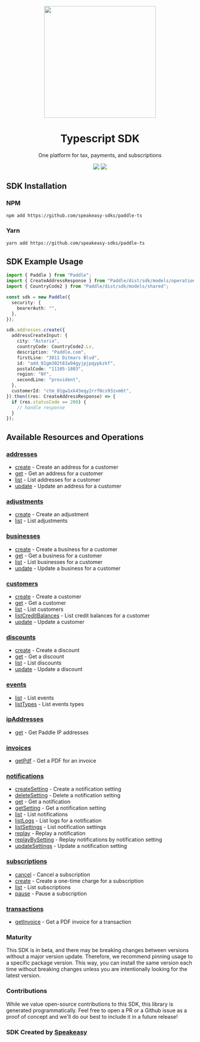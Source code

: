 <div align="center">
    <img src="https://github.com/speakeasy-sdks/paddle-ts/assets/6267663/929e90c9-ded4-4400-8239-2ffc0f8d9299" width="300">
    <h1>Typescript SDK</h1>
   <p>One platform for tax, payments, and subscriptions</p>
   <a href="https://developer.paddle.com/"><img src="https://img.shields.io/static/v1?label=Docs&message=API Ref&color=000&style=for-the-badge" /></a>
  <a href="https://opensource.org/licenses/MIT"><img src="https://img.shields.io/badge/License-MIT-blue.svg?style=for-the-badge" /></a>
</div>


<!-- Start SDK Installation -->
## SDK Installation

### NPM

```bash
npm add https://github.com/speakeasy-sdks/paddle-ts
```

### Yarn

```bash
yarn add https://github.com/speakeasy-sdks/paddle-ts
```
<!-- End SDK Installation -->

## SDK Example Usage
<!-- Start SDK Example Usage -->


```typescript
import { Paddle } from "Paddle";
import { CreateAddressResponse } from "Paddle/dist/sdk/models/operations";
import { CountryCode2 } from "Paddle/dist/sdk/models/shared";

const sdk = new Paddle({
  security: {
    bearerAuth: "",
  },
});

sdk.addresses.create({
  addressCreateInput: {
    city: "Astoria",
    countryCode: CountryCode2.Lv,
    description: "Paddle.com",
    firstLine: "3811 Ditmars Blvd",
    id: "add_01gm302t81w94gyjpjpqypkzkf",
    postalCode: "11105-1803",
    region: "NY",
    secondLine: "provident",
  },
  customerId: "ctm_01gw1xk43eqy2rrf0cs93zvm6t",
}).then((res: CreateAddressResponse) => {
  if (res.statusCode == 200) {
    // handle response
  }
});
```
<!-- End SDK Example Usage -->

<!-- Start SDK Available Operations -->
## Available Resources and Operations


### [addresses](docs/sdks/addresses/README.md)

* [create](docs/sdks/addresses/README.md#create) - Create an address for a customer
* [get](docs/sdks/addresses/README.md#get) - Get an address for a customer
* [list](docs/sdks/addresses/README.md#list) - List addresses for a customer
* [update](docs/sdks/addresses/README.md#update) - Update an address for a customer

### [adjustments](docs/sdks/adjustments/README.md)

* [create](docs/sdks/adjustments/README.md#create) - Create an adjustment
* [list](docs/sdks/adjustments/README.md#list) - List adjustments

### [businesses](docs/sdks/businesses/README.md)

* [create](docs/sdks/businesses/README.md#create) - Create a business for a customer
* [get](docs/sdks/businesses/README.md#get) - Get a business for a customer
* [list](docs/sdks/businesses/README.md#list) - List businesses for a customer
* [update](docs/sdks/businesses/README.md#update) - Update a business for a customer

### [customers](docs/sdks/customers/README.md)

* [create](docs/sdks/customers/README.md#create) - Create a customer
* [get](docs/sdks/customers/README.md#get) - Get a customer
* [list](docs/sdks/customers/README.md#list) - List customers
* [listCreditBalances](docs/sdks/customers/README.md#listcreditbalances) - List credit balances for a customer
* [update](docs/sdks/customers/README.md#update) - Update a customer

### [discounts](docs/sdks/discounts/README.md)

* [create](docs/sdks/discounts/README.md#create) - Create a discount
* [get](docs/sdks/discounts/README.md#get) - Get a discount
* [list](docs/sdks/discounts/README.md#list) - List discounts
* [update](docs/sdks/discounts/README.md#update) - Update a discount

### [events](docs/sdks/events/README.md)

* [list](docs/sdks/events/README.md#list) - List events
* [listTypes](docs/sdks/events/README.md#listtypes) - List events types

### [ipAddresses](docs/sdks/ipaddresses/README.md)

* [get](docs/sdks/ipaddresses/README.md#get) - Get Paddle IP addresses

### [invoices](docs/sdks/invoices/README.md)

* [getPdf](docs/sdks/invoices/README.md#getpdf) - Get a PDF for an invoice

### [notifications](docs/sdks/notifications/README.md)

* [createSetting](docs/sdks/notifications/README.md#createsetting) - Create a notification setting
* [deleteSetting](docs/sdks/notifications/README.md#deletesetting) - Delete a notification setting
* [get](docs/sdks/notifications/README.md#get) - Get a notification
* [getSetting](docs/sdks/notifications/README.md#getsetting) - Get a notification setting
* [list](docs/sdks/notifications/README.md#list) - List notifications
* [listLogs](docs/sdks/notifications/README.md#listlogs) - List logs for a notification
* [listSettings](docs/sdks/notifications/README.md#listsettings) - List notification settings
* [replay](docs/sdks/notifications/README.md#replay) - Replay a notification
* [replayBySetting](docs/sdks/notifications/README.md#replaybysetting) - Replay notifications by notification setting
* [updateSettings](docs/sdks/notifications/README.md#updatesettings) - Update a notification setting

### [subscriptions](docs/sdks/subscriptions/README.md)

* [cancel](docs/sdks/subscriptions/README.md#cancel) - Cancel a subscription
* [create](docs/sdks/subscriptions/README.md#create) - Create a one-time charge for a subscription
* [list](docs/sdks/subscriptions/README.md#list) - List subscriptions
* [pause](docs/sdks/subscriptions/README.md#pause) - Pause a subscription

### [transactions](docs/sdks/transactions/README.md)

* [getInvoice](docs/sdks/transactions/README.md#getinvoice) - Get a PDF invoice for a transaction
<!-- End SDK Available Operations -->

### Maturity

This SDK is in beta, and there may be breaking changes between versions without a major version update. Therefore, we recommend pinning usage
to a specific package version. This way, you can install the same version each time without breaking changes unless you are intentionally
looking for the latest version.

### Contributions

While we value open-source contributions to this SDK, this library is generated programmatically.
Feel free to open a PR or a Github issue as a proof of concept and we'll do our best to include it in a future release!

### SDK Created by [Speakeasy](https://docs.speakeasyapi.dev/docs/using-speakeasy/client-sdks)
